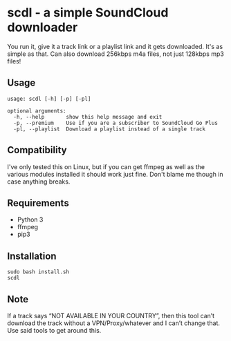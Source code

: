 # scdl - a simple SoundCloud downloader
You run it, give it a track link or a playlist link and it gets downloaded. It's as simple as that.
Can also download 256kbps m4a files, not just 128kbps mp3 files!
## Usage
```
usage: scdl [-h] [-p] [-pl]

optional arguments:
  -h, --help       show this help message and exit
  -p, --premium    Use if you are a subscriber to SoundCloud Go Plus
  -pl, --playlist  Download a playlist instead of a single track
```

## Compatibility
I've only tested this on Linux, but if you can get ffmpeg as well as the various modules installed it should work just fine. Don't blame me though in case anything breaks.

## Requirements

* Python 3
* ffmpeg
* pip3

## Installation
```
sudo bash install.sh
scdl
```

## Note
If a track says “NOT AVAILABLE IN YOUR COUNTRY”, then this tool can’t download the track without a VPN/Proxy/whatever and I can’t change that. Use said tools to get around this.
